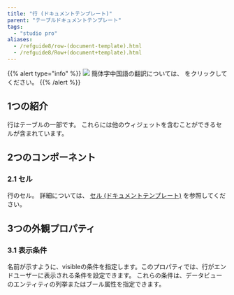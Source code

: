 ```yaml
---
title: "行 (ドキュメントテンプレート)"
parent: "テーブルドキュメントテンプレート"
tags:
  - "studio pro"
aliases:
  - /refguide8/row-(document-template).html
  - /refguide8/Row+(document+template).html
---
```


{{% alert type="info" %}}
<img src="attachments/chinese-translation/china.png" style="display: inline-block; margin: 0" /> 簡体字中国語の翻訳については、 [<unk> <unk> <unk>](https://cdn.mendix.tencent-cloud.com/documentation/refguide8/row-document-template.pdf) をクリックしてください。
{{% /alert %}}

## 1つの紹介

行はテーブルの一部です。 これらには他のウィジェットを含むことができるセルが含まれています。

## 2つのコンポーネント

### 2.1 セル

行のセル。 詳細については、 [セル (ドキュメントテンプレート)](cell-document-template) を参照してください。

## 3つの外観プロパティ

### 3.1 表示条件

名前が示すように、visibleの条件を指定します。このプロパティでは、行がエンドユーザーに表示される条件を設定できます。 これらの条件は、データビューのエンティティの列挙またはブール属性を指定できます。
